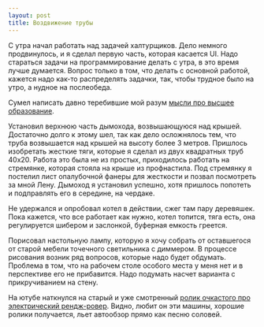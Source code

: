 ```yaml
---
layout: post
title: Воздвижение трубы
---
```


С утра начал работать над задачей халтурщиков. Дело немного продвинулось, и я сделал первую часть, которая касается UI. Надо стараться задачи на программирование делать с утра, в это время лучше думается. Вопрос только в том, что делать с основной работой, кажется надо как-то распределять задачки, так, чтобы трудное было на утро, а нудное на послеобеда.

Сумел написать давно теребившие мой разум [мысли про высшее образование](https://vk.com/wall6525622_436).

Установил верхнюю часть дымохода, возвышающуюся над крышей. Достаточно долго к этому шел, так как дело осложнялось тем, что труба возвышается над крышей на высоту более 3 метров. Пришлось изобретать жесткие тяги, которые я сделал из двух квадратных труб 40x20. Работа это была не из простых, приходилось работать на стремянке, которая стояла на крыше из профнастила. Под стремянку я постелил лист опалубочной фанеры для жесткости и позвал посмотреть за мной Лену. Дымоход я установил успешно, хотя пришлось попотеть и подправлять его в середине, на чердаке.

Не удержался и опробовал котел в действии, сжег там пару деревяшек. Пока кажется, что все работает как нужно, котел топится, тяга есть, она регулируется шибером и заслонкой, буферная емкость греется.

Порисовал настольную лампу, которую я хочу собрать от оставшегося от старой мебели точечного светильника с диммером. В процессе рисования возник ряд вопросов, которые надо будет обдумать. Проблема в том, что на рабочем столе особого места у меня нет и в перспективе его не прибавится. Надо подумать насчет варианта с прикручиванием на стену.

На ютубе наткнулся на старый и уже смотренный [ролик очкастого про электрический рендж-ровер](https://www.youtube.com/watch?v=m6Qnx9lSA9g). Видно, любит он эти машины, хорошие ролики получается, льет автообзор прямо как песню соловей.
